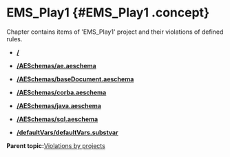 # EMS\_Play1 {#EMS_Play1 .concept}

Chapter contains items of 'EMS\_Play1' project and their violations of defined rules.

-   **[/](../../qa/projects/EMS_Play1/violation1.md)**  

-   **[/AESchemas/ae.aeschema](../../qa/projects/EMS_Play1/violation2.md)**  

-   **[/AESchemas/baseDocument.aeschema](../../qa/projects/EMS_Play1/violation3.md)**  

-   **[/AESchemas/corba.aeschema](../../qa/projects/EMS_Play1/violation4.md)**  

-   **[/AESchemas/java.aeschema](../../qa/projects/EMS_Play1/violation5.md)**  

-   **[/AESchemas/sql.aeschema](../../qa/projects/EMS_Play1/violation6.md)**  

-   **[/defaultVars/defaultVars.substvar](../../qa/projects/EMS_Play1/violation7.md)**  


**Parent topic:**[Violations by projects](../../qa/common/violationsByProjects.md)

